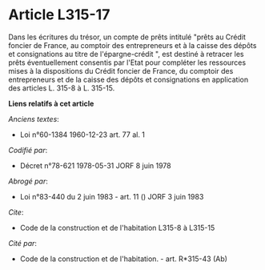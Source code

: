 # Article L315-17

Dans les écritures du trésor, un compte de prêts intitulé "prêts au Crédit foncier de France, au comptoir des entrepreneurs
et à la caisse des dépôts et consignations au titre de l'épargne-crédit ", est destiné à retracer les prêts éventuellement
consentis par l'Etat pour compléter les ressources mises à la dispositions du Crédit foncier de France, du comptoir des
entrepreneurs et de la caisse des dépôts et consignations en application des articles L. 315-8 à L. 315-15.

**Liens relatifs à cet article**

_Anciens textes_:

  - Loi n°60-1384 1960-12-23 art. 77 al. 1

_Codifié par_:

  - Décret n°78-621 1978-05-31 JORF 8 juin 1978

_Abrogé par_:

  - Loi n°83-440 du 2 juin 1983 - art. 11 () JORF 3 juin 1983

_Cite_:

  - Code de la construction et de l'habitation L315-8 à L315-15

_Cité par_:

  - Code de la construction et de l'habitation. - art. R*315-43 (Ab)
